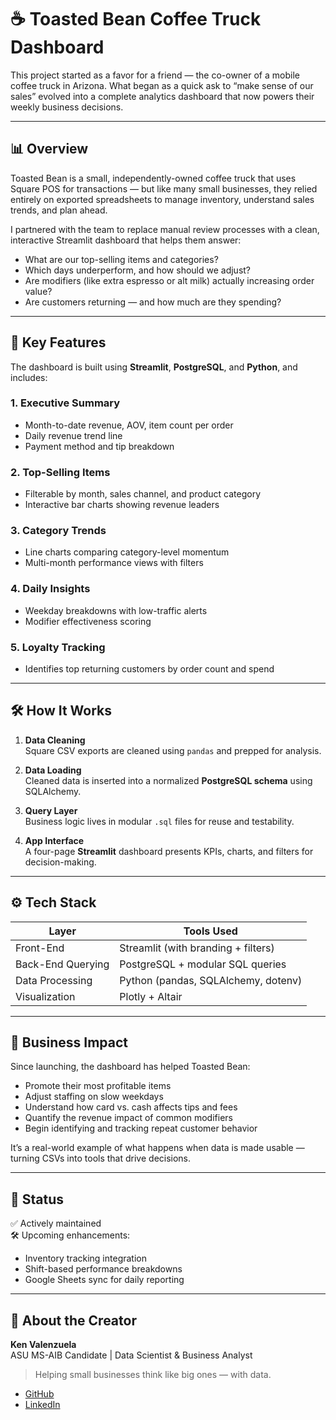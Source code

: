 # ☕ Toasted Bean Coffee Truck Dashboard

This project started as a favor for a friend — the co-owner of a mobile coffee truck in Arizona. What began as a quick ask to “make sense of our sales” evolved into a complete analytics dashboard that now powers their weekly business decisions.

---

## 📊 Overview

Toasted Bean is a small, independently-owned coffee truck that uses Square POS for transactions — but like many small businesses, they relied entirely on exported spreadsheets to manage inventory, understand sales trends, and plan ahead.

I partnered with the team to replace manual review processes with a clean, interactive Streamlit dashboard that helps them answer:

- What are our top-selling items and categories?
- Which days underperform, and how should we adjust?
- Are modifiers (like extra espresso or alt milk) actually increasing order value?
- Are customers returning — and how much are they spending?

---

## 🧠 Key Features

The dashboard is built using **Streamlit**, **PostgreSQL**, and **Python**, and includes:

### 1. Executive Summary
- Month-to-date revenue, AOV, item count per order
- Daily revenue trend line
- Payment method and tip breakdown

### 2. Top-Selling Items
- Filterable by month, sales channel, and product category
- Interactive bar charts showing revenue leaders

### 3. Category Trends
- Line charts comparing category-level momentum
- Multi-month performance views with filters

### 4. Daily Insights
- Weekday breakdowns with low-traffic alerts
- Modifier effectiveness scoring

### 5. Loyalty Tracking
- Identifies top returning customers by order count and spend

---

## 🛠️ How It Works

1. **Data Cleaning**  
   Square CSV exports are cleaned using `pandas` and prepped for analysis.

2. **Data Loading**  
   Cleaned data is inserted into a normalized **PostgreSQL schema** using SQLAlchemy.

3. **Query Layer**  
   Business logic lives in modular `.sql` files for reuse and testability.

4. **App Interface**  
   A four-page **Streamlit** dashboard presents KPIs, charts, and filters for decision-making.

---

## ⚙️ Tech Stack

| Layer              | Tools Used                            |
|-------------------|----------------------------------------|
| Front-End          | Streamlit (with branding + filters)    |
| Back-End Querying  | PostgreSQL + modular SQL queries       |
| Data Processing    | Python (pandas, SQLAlchemy, dotenv)    |
| Visualization      | Plotly + Altair                        |

---

## 🚀 Business Impact

Since launching, the dashboard has helped Toasted Bean:

- Promote their most profitable items
- Adjust staffing on slow weekdays
- Understand how card vs. cash affects tips and fees
- Quantify the revenue impact of common modifiers
- Begin identifying and tracking repeat customer behavior

It’s a real-world example of what happens when data is made usable — turning CSVs into tools that drive decisions.

---

## 🔧 Status

✅ Actively maintained  
🛠️ Upcoming enhancements:
- Inventory tracking integration
- Shift-based performance breakdowns
- Google Sheets sync for daily reporting

---

## 👋 About the Creator

**Ken Valenzuela**  
ASU MS-AIB Candidate | Data Scientist & Business Analyst  
> Helping small businesses think like big ones — with data.

- [GitHub](https://github.com/KenValenzuela)  
- [LinkedIn](https://www.linkedin.com/in/ken-valenzuela)

